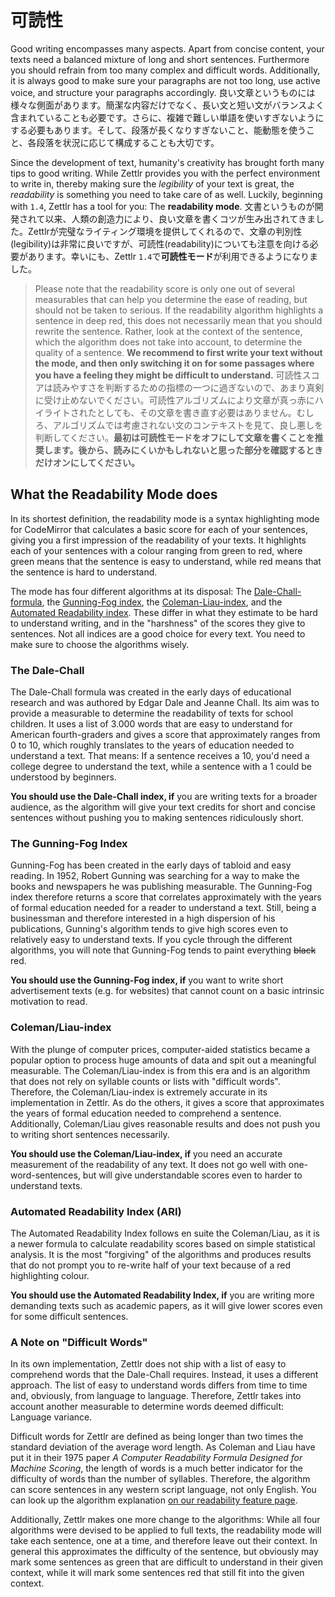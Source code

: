 # 可読性

Good writing encompasses many aspects. Apart from concise content, your texts need a balanced mixture of long and short sentences. Furthermore you should refrain from too many complex and difficult words. Additionally, it is always good to make sure your paragraphs are not too long, use active voice, and structure your paragraphs accordingly.
良い文章というものには様々な側面があります。簡潔な内容だけでなく、長い文と短い文がバランスよく含まれていることも必要です。さらに、複雑で難しい単語を使いすぎないようにする必要もあります。そして、段落が長くなりすぎないこと、能動態を使うこと、各段落を状況に応じて構成することも大切です。

Since the development of text, humanity's creativity has brought forth many tips to good writing. While Zettlr provides you with the perfect environment to write in, thereby making sure the _legibility_ of your text is great, the _readability_ is something you need to take care of as well. Luckily, beginning with `1.4`, Zettlr has a tool for you: The **readability mode**.
文書というものが開発されて以来、人類の創造力により、良い文章を書くコツが生み出されてきました。Zettlrが完璧なライティング環境を提供してくれるので、文章の判別性(legibility)は非常に良いですが、可読性(readability)についても注意を向ける必要があります。幸いにも、Zettlr `1.4`で**可読性モード**が利用できるようになりました。

> Please note that the readability score is only one out of several measurables that can help you determine the ease of reading, but should not be taken to serious. If the readability algorithm highlights a sentence in deep red, this does not necessarily mean that you should rewrite the sentence. Rather, look at the context of the sentence, which the algorithm does not take into account, to determine the quality of a sentence. **We recommend to first write your text without the mode, and then only switching it on for some passages where you have a feeling they might be difficult to understand.**
> 可読性スコアは読みやすさを判断するための指標の一つに過ぎないので、あまり真剣に受け止めないでください。可読性アルゴリズムにより文章が真っ赤にハイライトされたとしても、その文章を書き直す必要はありません。むしろ、アルゴリズムでは考慮されない文のコンテキストを見て、良し悪しを判断してください。**最初は可読性モードをオフにして文章を書くことを推奨します。後から、読みにくいかもしれないと思った部分を確認するときだけオンにしてください。**

## What the Readability Mode does

In its shortest definition, the readability mode is a syntax highlighting mode for CodeMirror that calculates a basic score for each of your sentences, giving you a first impression of the readability of your texts. It highlights each of your sentences with a colour ranging from green to red, where green means that the sentence is easy to understand, while red means that the sentence is hard to understand.

The mode has four different algorithms at its disposal: The [Dale-Chall-formula](https://en.wikipedia.org/wiki/Dale%E2%80%93Chall_readability_formula), the [Gunning-Fog index](https://en.wikipedia.org/wiki/Gunning_fog_index), the [Coleman-Liau-index](https://en.wikipedia.org/wiki/Coleman%E2%80%93Liau_index), and the [Automated Readability index](http://www.readabilityformulas.com/automated-readability-index.php). These differ in what they estimate to be hard to understand writing, and in the "harshness" of the scores they give to sentences. Not all indices are a good choice for every text. You need to make sure to choose the algorithms wisely.

### The Dale-Chall

The Dale-Chall formula was created in the early days of educational research and was authored by Edgar Dale and Jeanne Chall. Its aim was to provide a measurable to determine the readability of texts for school children. It uses a list of 3.000 words that are easy to understand for American fourth-graders and gives a score that approximately ranges from 0 to 10, which roughly translates to the years of education needed to understand a text. That means: If a sentence receives a 10, you'd need a college degree to understand the text, while a sentence with a 1 could be understood by beginners.

**You should use the Dale-Chall index, if** you are writing texts for a broader audience, as the algorithm will give your text credits for short and concise sentences without pushing you to making sentences ridiculously short.

### The Gunning-Fog Index

Gunning-Fog has been created in the early days of tabloid and easy reading. In 1952, Robert Gunning was searching for a way to make the books and newspapers he was publishing measurable. The Gunning-Fog index therefore returns a score that correlates approximately with the years of formal education needed for a reader to understand a text. Still, being a businessman and therefore interested in a high dispersion of his publications, Gunning's algorithm tends to give high scores even to relatively easy to understand texts. If you cycle through the different algorithms, you will note that Gunning-Fog tends to paint everything ~~black~~ red.

**You should use the Gunning-Fog index, if** you want to write short advertisement texts (e.g. for websites) that cannot count on a basic intrinsic motivation to read.

### Coleman/Liau-index

With the plunge of computer prices, computer-aided statistics became a popular option to process huge amounts of data and spit out a meaningful measurable. The Coleman/Liau-index is from this era and is an algorithm that does not rely on syllable counts or lists with "difficult words". Therefore, the Coleman/Liau-index is extremely accurate in its implementation in Zettlr. As do the others, it gives a score that approximates the years of formal education needed to comprehend a sentence. Additionally, Coleman/Liau gives reasonable results and does not push you to writing short sentences necessarily.

**You should use the Coleman/Liau-index, if** you need an accurate measurement of the readability of any text. It does not go well with one-word-sentences, but will give understandable scores even to harder to understand texts.

### Automated Readability Index (ARI)

The Automated Readability Index follows en suite the Coleman/Liau, as it is a newer formula to calculate readability scores based on simple statistical analysis. It is the most "forgiving" of the algorithms and produces results that do not prompt you to re-write half of your text because of a red highlighting colour.

**You should use the Automated Readability Index, if** you are writing more demanding texts such as academic papers, as it will give lower scores even for some difficult sentences.

### A Note on "Difficult Words"

In its own implementation, Zettlr does not ship with a list of easy to comprehend words that the Dale-Chall requires. Instead, it uses a different approach. The list of easy to understand words differs from time to time and, obviously, from language to language. Therefore, Zettlr takes into account another measurable to determine words deemed difficult: Language variance.

Difficult words for Zettlr are defined as being longer than two times the standard deviation of the average word length. As Coleman and Liau have put it in their 1975 paper _A Computer Readability Formula Designed for Machine Scoring_, the length of words is a much better indicator for the difficulty of words than the number of syllables. Therefore, the algorithm can score sentences in any western script language, not only English. You can look up the algorithm explanation [on our readability feature page](https://zettlr.com/readability).

Additionally, Zettlr makes one more change to the algorithms: While all four algorithms were devised to be applied to full texts, the readability mode will take each sentence, one at a time, and therefore leave out their context. In general this approximates the difficulty of the sentence, but obviously may mark some sentences as green that are difficult to understand in their given context, while it will mark some sentences red that still fit into the given context.
